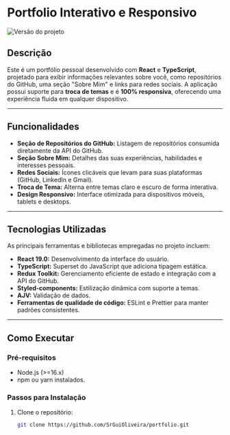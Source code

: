 # **Portfolio Interativo e Responsivo**

![Versão do projeto](https://img.shields.io/badge/version-1.0-blue)

## **Descrição**

Este é um portfólio pessoal desenvolvido com **React** e **TypeScript**, projetado para exibir informações relevantes sobre você, como repositórios do GitHub, uma seção "Sobre Mim" e links para redes sociais. A aplicação possui suporte para **troca de temas** e é **100% responsiva**, oferecendo uma experiência fluida em qualquer dispositivo.

---

## **Funcionalidades**

- **Seção de Repositórios do GitHub:** Listagem de repositórios consumida diretamente da API do GitHub.
- **Seção Sobre Mim:** Detalhes das suas experiências, habilidades e interesses pessoais.
- **Redes Sociais:** Ícones clicáveis que levam para suas plataformas (GitHub, LinkedIn e Gmail).
- **Troca de Tema:** Alterna entre temas claro e escuro de forma interativa.
- **Design Responsivo:** Interface otimizada para dispositivos móveis, tablets e desktops.

---

## **Tecnologias Utilizadas**

As principais ferramentas e bibliotecas empregadas no projeto incluem:

- **React 19.0:** Desenvolvimento da interface do usuário.
- **TypeScript:** Superset do JavaScript que adiciona tipagem estática.
- **Redux Toolkit:** Gerenciamento eficiente de estado e integração com a API do GitHub.
- **Styled-components:** Estilização dinâmica com suporte a temas.
- **AJV:** Validação de dados.
- **Ferramentas de qualidade de código:** ESLint e Prettier para manter padrões consistentes.

---

## **Como Executar**

### **Pré-requisitos**
- Node.js (>=16.x)
- npm ou yarn instalados.

### **Passos para Instalação**
1. Clone o repositório:
   ```bash
   git clone https://github.com/SrGuiOliveira/portfolio.git
